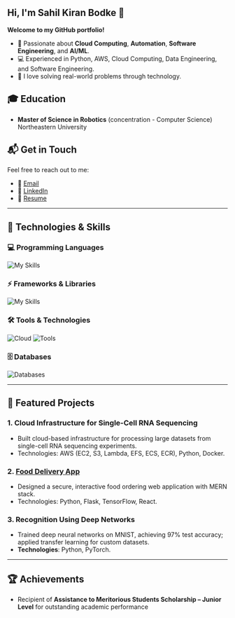 ## Hi, I'm Sahil Kiran Bodke 👋

**Welcome to my GitHub portfolio!**

- 🌟 Passionate about **Cloud Computing**, **Automation**, **Software Engineering**, and **AI/ML**.
- 💻 Experienced in Python, AWS, Cloud Computing, Data Engineering, and Software Engineering.
- 🚀 I love solving real-world problems through technology.

## 🎓 Education
- **Master of Science in Robotics** (concentration - Computer Science)  
  Northeastern University

## 📬 **Get in Touch**  
Feel free to reach out to me:  
- 📧 [Email](mailto:bodke.s@northeasttern.edu)  
- 🔗 [LinkedIn](https://www.linkedin.com/in/sahil-bodke2000/)
- 📄 [Resume](https://github.com/SahilBodke/SahilBodke/blob/main/Sahil_Bodke_Resume.pdf)

---

## 🚀 **Technologies & Skills**

### 💻 **Programming Languages**
![My Skills](https://go-skill-icons.vercel.app/api/icons?i=python,r,cpp,javascript,java,matlab,html,css&titles=true)

### ⚡ **Frameworks & Libraries**
![My Skills](https://go-skill-icons.vercel.app/api/icons?i=react,nodejs,expressjs,tensorflow,pytorch,opencv,numpy,pandas&titles=true)

### 🛠️ **Tools & Technologies**
![Cloud](https://go-skill-icons.vercel.app/api/icons?i=aws,docker,kubernetes&titles=true)
![Tools](https://go-skill-icons.vercel.app/api/icons?i=git,github,linux,vscode,tableau,figma&titles=true)

### 🗄️ **Databases**
![Databases](https://go-skill-icons.vercel.app/api/icons?i=mongodb,dynamodb,postgresql,mysql&titles=true)

---

## 📂 **Featured Projects**

### 1. **Cloud Infrastructure for Single-Cell RNA Sequencing**
   - Built cloud-based infrastructure for processing large datasets from single-cell RNA sequencing experiments.  
   - Technologies: AWS (EC2, S3, Lambda, EFS, ECS, ECR), Python, Docker.

### 2. **[Food Delivery App](https://github.com/SahilBodke/food-delivery-app.git)**
   - Designed a secure, interactive food ordering web application with MERN stack.  
   - Technologies: Python, Flask, TensorFlow, React.

### 3. **Recognition Using Deep Networks**
   - Trained deep neural networks on MNIST, achieving 97% test accuracy; applied transfer learning for custom datasets.  
   - **Technologies**: Python, PyTorch.

---

## 🏆 **Achievements**
- Recipient of **Assistance to Meritorious Students Scholarship – Junior Level** for outstanding academic performance

